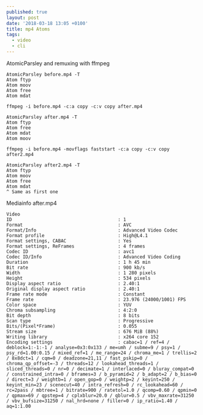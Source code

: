 ```yaml
---
published: true
layout: post
date: '2018-03-18 13:05 +0100'
title: mp4 Atoms
tags:
  - video
  - cli
---
```

AtomicParsley and remuxing with ffmpeg

    AtomicParsley before.mp4 -T
    Atom ftyp
    Atom moov
    Atom free
    Atom mdat
    
    ffmpeg -i before.mp4 -c:a copy -c:v copy after.mp4
    
    AtomicParsley after.mp4 -T
    Atom ftyp
    Atom free
    Atom mdat
    Atom moov
    
    ffmpeg -i before.mp4 -movflags faststart -c:a copy -c:v copy after2.mp4
    
    AtomicParsley after2.mp4 -T
    Atom ftyp 
    Atom moov 
    Atom free 
    Atom mdat 
    ^ Same as first one

Mediainfo after.mp4

    Video
    ID                                       : 1
    Format                                   : AVC
    Format/Info                              : Advanced Video Codec
    Format profile                           : High@L4.1
    Format settings, CABAC                   : Yes
    Format settings, ReFrames                : 4 frames
    Codec ID                                 : avc1
    Codec ID/Info                            : Advanced Video Coding
    Duration                                 : 1 h 45 min
    Bit rate                                 : 900 kb/s
    Width                                    : 1 280 pixels
    Height                                   : 534 pixels
    Display aspect ratio                     : 2.40:1
    Original display aspect ratio            : 2.40:1
    Frame rate mode                          : Constant
    Frame rate                               : 23.976 (24000/1001) FPS
    Color space                              : YUV
    Chroma subsampling                       : 4:2:0
    Bit depth                                : 8 bits
    Scan type                                : Progressive
    Bits/(Pixel*Frame)                       : 0.055
    Stream size                              : 676 MiB (88%)
    Writing library                          : x264 core 152
    Encoding settings                        : cabac=1 / ref=4 / deblock=1:-1:-1 / analyse=0x3:0x133 / me=umh / subme=9 / psy=1 / psy_rd=1.00:0.15 / mixed_ref=1 / me_range=24 / chroma_me=1 / trellis=2 / 8x8dct=1 / cqm=0 / deadzone=21,11 / fast_pskip=0 / chroma_qp_offset=-3 / threads=12 / lookahead_threads=1 / sliced_threads=0 / nr=0 / decimate=1 / interlaced=0 / bluray_compat=0 / constrained_intra=0 / bframes=3 / b_pyramid=2 / b_adapt=2 / b_bias=0 / direct=3 / weightb=1 / open_gop=0 / weightp=2 / keyint=250 / keyint_min=23 / scenecut=40 / intra_refresh=0 / rc_lookahead=60 / rc=2pass / mbtree=1 / bitrate=900 / ratetol=1.0 / qcomp=0.60 / qpmin=0 / qpmax=69 / qpstep=4 / cplxblur=20.0 / qblur=0.5 / vbv_maxrate=31250 / vbv_bufsize=31250 / nal_hrd=none / filler=0 / ip_ratio=1.40 / aq=1:1.00

